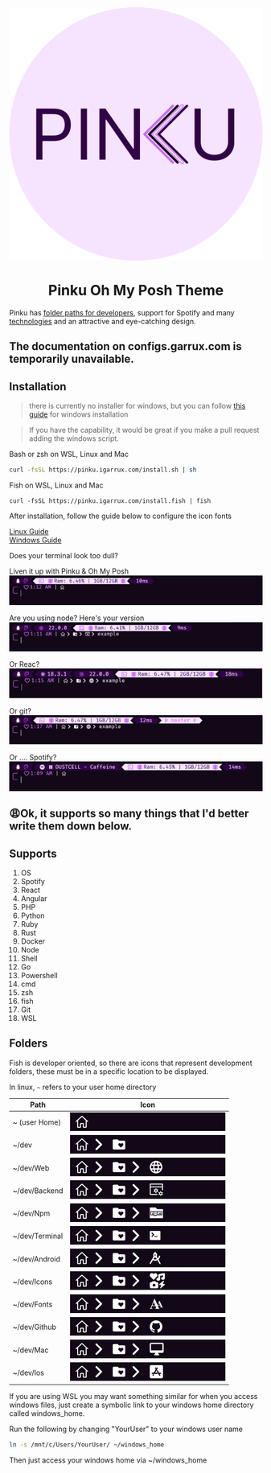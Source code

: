 <p align="center">
    <img src="readme-files/logo.svg">
    <h1 align="center">Pinku Oh My Posh Theme</h1>
</p>

Pinku has [folder paths for developers](#folders), support for Spotify and many [technologies](#supports) and an attractive and eye-catching design.

<h2>The documentation on configs.garrux.com is temporarily unavailable.</h2>

## Installation

> there is currently no installer for windows, but you can follow [this guide](https://configs.igarrux.com/oh-my-posh#windows) for windows installation

> If you have the capability, it would be great if you make a pull request adding the windows script. 

Bash or zsh on WSL, Linux and Mac
```bash
curl -fsSL https://pinku.igarrux.com/install.sh | sh
```

Fish on WSL, Linux and Mac
```fish
curl -fsSL https://pinku.igarrux.com/install.fish | fish
```

After installation, follow the guide below to configure the icon fonts 

[Linux Guide](https://configs.igarrux.com/terminal-font#linux)   
[Windows Guide](https://configs.igarrux.com/terminal-font#windows)


Does your terminal look too dull? 

Liven it up with Pinku & Oh My Posh   
![Pinku terminal base](readme-files/terminal-base.png)

Are you using node? Here's your version    
![Pinku terminal node](readme-files/terminal-node.png)

Or Reac?    
![Pinku terminal react](./readme-files/terminal-react.png)

Or git?   
![Pinku terminal git](readme-files/terminal-git.png)

Or .... Spotify?   
![Pinku terminal spotify](readme-files/terminal-spotify.png)


## 😩Ok, it supports so many things that I'd better write them down below. 

## Supports
1. OS
2. Spotify 
3. React
4. Angular
5. PHP
6. Python
7. Ruby
8. Rust
9. Docker
10. Node
11. Shell
12. Go
13. Powershell
14. cmd
15. zsh
16. fish
17. Git
18. WSL

## Folders 



Fish is developer oriented, so there are icons that represent development folders, these must be in a specific location to be displayed. 

In linux, ```~``` refers to your user home directory

| Path           | Icon                                                        |
| -------------- | ----------------------------------------------------------- |
| ~ (user Home)  | ![pinku user home](./readme-files/user-home.png)            |
| ~/dev          | ![Pinku user dev](./readme-files/user-dev.png)              |
| ~/dev/Web      | ![Pinku user dev web](./readme-files/dev-web.png)           |
| ~/dev/Backend  | ![Pinku user dev Backend](./readme-files/dev-backend.png)   |
| ~/dev/Npm      | ![Pinku user dev npm](./readme-files/dev-npm.png)           |
| ~/dev/Terminal | ![Pinku user dev terminal](./readme-files/dev-terminal.png) |
| ~/dev/Android  | ![Pinku user dev Android](./readme-files/dev-android.png)   |
| ~/dev/Icons    | ![Pinku user dev icons](readme-files/dev-icons.png)         |
| ~/dev/Fonts    | ![Pinku user dev fonts](readme-files/dev-fonts.png)         |
| ~/dev/Github   | ![Pinku user dev github](readme-files/dev-github.png)       |
| ~/dev/Mac      | ![Pinku user dev mac](readme-files/dev-mac.png)             |
| ~/dev/Ios      | ![Pinku user dev ios](readme-files/dev-ios.png)             |

If you are using WSL you may want something similar for when you access windows files, just create a symbolic link to your windows home directory called windows_home.

Run the following by changing "YourUser" to your windows user name
```bash
ln -s /mnt/c/Users/YourUser/ ~/windows_home
```

Then just access your windows home via ~/windows_home